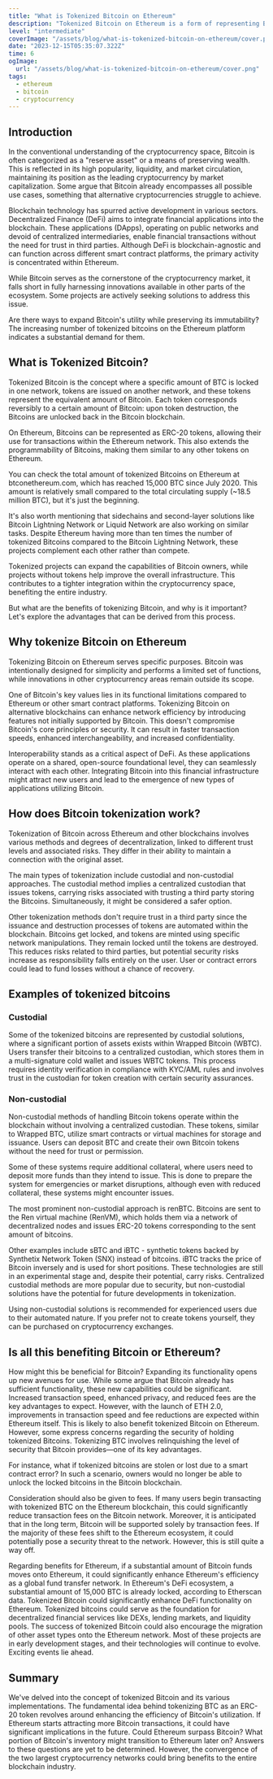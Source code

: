 ```yaml
---
title: "What is Tokenized Bitcoin on Ethereum"
description: "Tokenized Bitcoin on Ethereum is a form of representing Bitcoin as tokens (often ERC-20) on the Ethereum blockchain. They allow users to use Bitcoin within the Ethereum ecosystem, opening access to decentralized financial services and other applications on the network."
level: "intermediate"
coverImage: "/assets/blog/what-is-tokenized-bitcoin-on-ethereum/cover.png"
date: "2023-12-15T05:35:07.322Z"
time: 6
ogImage:
  url: "/assets/blog/what-is-tokenized-bitcoin-on-ethereum/cover.png"
tags:
  - ethereum
  - bitcoin
  - cryptocurrency
---
```


## Introduction
In the conventional understanding of the cryptocurrency space, Bitcoin is often categorized as a "reserve asset" or a means of preserving wealth. This is reflected in its high popularity, liquidity, and market circulation, maintaining its position as the leading cryptocurrency by market capitalization. Some argue that Bitcoin already encompasses all possible use cases, something that alternative cryptocurrencies struggle to achieve.

Blockchain technology has spurred active development in various sectors. Decentralized Finance (DeFi) aims to integrate financial applications into the blockchain. These applications (DApps), operating on public networks and devoid of centralized intermediaries, enable financial transactions without the need for trust in third parties. Although DeFi is blockchain-agnostic and can function across different smart contract platforms, the primary activity is concentrated within Ethereum.

While Bitcoin serves as the cornerstone of the cryptocurrency market, it falls short in fully harnessing innovations available in other parts of the ecosystem. Some projects are actively seeking solutions to address this issue.

Are there ways to expand Bitcoin's utility while preserving its immutability? The increasing number of tokenized bitcoins on the Ethereum platform indicates a substantial demand for them.

## What is Tokenized Bitcoin?
Tokenized Bitcoin is the concept where a specific amount of BTC is locked in one network, tokens are issued on another network, and these tokens represent the equivalent amount of Bitcoin. Each token corresponds reversibly to a certain amount of Bitcoin: upon token destruction, the Bitcoins are unlocked back in the Bitcoin blockchain.

On Ethereum, Bitcoins can be represented as ERC-20 tokens, allowing their use for transactions within the Ethereum network. This also extends the programmability of Bitcoins, making them similar to any other tokens on Ethereum.

You can check the total amount of tokenized Bitcoins on Ethereum at btconethereum.com, which has reached 15,000 BTC since July 2020. This amount is relatively small compared to the total circulating supply (~18.5 million BTC), but it's just the beginning.

It's also worth mentioning that sidechains and second-layer solutions like Bitcoin Lightning Network or Liquid Network are also working on similar tasks. Despite Ethereum having more than ten times the number of tokenized Bitcoins compared to the Bitcoin Lightning Network, these projects complement each other rather than compete.

Tokenized projects can expand the capabilities of Bitcoin owners, while projects without tokens help improve the overall infrastructure. This contributes to a tighter integration within the cryptocurrency space, benefiting the entire industry.

But what are the benefits of tokenizing Bitcoin, and why is it important? Let's explore the advantages that can be derived from this process.

<!-- banner_place -->

## Why tokenize Bitcoin on Ethereum
Tokenizing Bitcoin on Ethereum serves specific purposes. Bitcoin was intentionally designed for simplicity and performs a limited set of functions, while innovations in other cryptocurrency areas remain outside its scope.

One of Bitcoin's key values lies in its functional limitations compared to Ethereum or other smart contract platforms. Tokenizing Bitcoin on alternative blockchains can enhance network efficiency by introducing features not initially supported by Bitcoin. This doesn't compromise Bitcoin's core principles or security. It can result in faster transaction speeds, enhanced interchangeability, and increased confidentiality.

Interoperability stands as a critical aspect of DeFi. As these applications operate on a shared, open-source foundational level, they can seamlessly interact with each other. Integrating Bitcoin into this financial infrastructure might attract new users and lead to the emergence of new types of applications utilizing Bitcoin.

## How does Bitcoin tokenization work?
Tokenization of Bitcoin across Ethereum and other blockchains involves various methods and degrees of decentralization, linked to different trust levels and associated risks. They differ in their ability to maintain a connection with the original asset.

The main types of tokenization include custodial and non-custodial approaches. The custodial method implies a centralized custodian that issues tokens, carrying risks associated with trusting a third party storing the Bitcoins. Simultaneously, it might be considered a safer option.

Other tokenization methods don't require trust in a third party since the issuance and destruction processes of tokens are automated within the blockchain. Bitcoins get locked, and tokens are minted using specific network manipulations. They remain locked until the tokens are destroyed. This reduces risks related to third parties, but potential security risks increase as responsibility falls entirely on the user. User or contract errors could lead to fund losses without a chance of recovery.

## Examples of tokenized bitcoins
### Custodial
Some of the tokenized bitcoins are represented by custodial solutions, where a significant portion of assets exists within Wrapped Bitcoin (WBTC). Users transfer their bitcoins to a centralized custodian, which stores them in a multi-signature cold wallet and issues WBTC tokens. This process requires identity verification in compliance with KYC/AML rules and involves trust in the custodian for token creation with certain security assurances.

### Non-custodial
Non-custodial methods of handling Bitcoin tokens operate within the blockchain without involving a centralized custodian. These tokens, similar to Wrapped BTC, utilize smart contracts or virtual machines for storage and issuance. Users can deposit BTC and create their own Bitcoin tokens without the need for trust or permission.

Some of these systems require additional collateral, where users need to deposit more funds than they intend to issue. This is done to prepare the system for emergencies or market disruptions, although even with reduced collateral, these systems might encounter issues.

The most prominent non-custodial approach is renBTC. Bitcoins are sent to the Ren virtual machine (RenVM), which holds them via a network of decentralized nodes and issues ERC-20 tokens corresponding to the sent amount of bitcoins.

Other examples include sBTC and iBTC - synthetic tokens backed by Synthetix Network Token (SNX) instead of bitcoins. iBTC tracks the price of Bitcoin inversely and is used for short positions. These technologies are still in an experimental stage and, despite their potential, carry risks. Centralized custodial methods are more popular due to security, but non-custodial solutions have the potential for future developments in tokenization.

Using non-custodial solutions is recommended for experienced users due to their automated nature. If you prefer not to create tokens yourself, they can be purchased on cryptocurrency exchanges.

## Is all this benefiting Bitcoin or Ethereum?
How might this be beneficial for Bitcoin? Expanding its functionality opens up new avenues for use. While some argue that Bitcoin already has sufficient functionality, these new capabilities could be significant. Increased transaction speed, enhanced privacy, and reduced fees are the key advantages to expect. However, with the launch of ETH 2.0, improvements in transaction speed and fee reductions are expected within Ethereum itself. This is likely to also benefit tokenized Bitcoin on Ethereum. However, some express concerns regarding the security of holding tokenized Bitcoins. Tokenizing BTC involves relinquishing the level of security that Bitcoin provides—one of its key advantages.

For instance, what if tokenized bitcoins are stolen or lost due to a smart contract error? In such a scenario, owners would no longer be able to unlock the locked bitcoins in the Bitcoin blockchain.

Consideration should also be given to fees. If many users begin transacting with tokenized BTC on the Ethereum blockchain, this could significantly reduce transaction fees on the Bitcoin network. Moreover, it is anticipated that in the long term, Bitcoin will be supported solely by transaction fees. If the majority of these fees shift to the Ethereum ecosystem, it could potentially pose a security threat to the network. However, this is still quite a way off.

Regarding benefits for Ethereum, if a substantial amount of Bitcoin funds moves onto Ethereum, it could significantly enhance Ethereum's efficiency as a global fund transfer network. In Ethereum's DeFi ecosystem, a substantial amount of 15,000 BTC is already locked, according to Etherscan data. Tokenized Bitcoin could significantly enhance DeFi functionality on Ethereum. Tokenized bitcoins could serve as the foundation for decentralized financial services like DEXs, lending markets, and liquidity pools. The success of tokenized Bitcoin could also encourage the migration of other asset types onto the Ethereum network. Most of these projects are in early development stages, and their technologies will continue to evolve. Exciting events lie ahead.

## Summary
We've delved into the concept of tokenized Bitcoin and its various implementations. The fundamental idea behind tokenizing BTC as an ERC-20 token revolves around enhancing the efficiency of Bitcoin's utilization. If Ethereum starts attracting more Bitcoin transactions, it could have significant implications in the future. Could Ethereum surpass Bitcoin? What portion of Bitcoin's inventory might transition to Ethereum later on? Answers to these questions are yet to be determined. However, the convergence of the two largest cryptocurrency networks could bring benefits to the entire blockchain industry.
